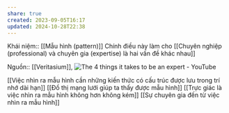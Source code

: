 ```yaml
---
share: true
created: 2023-09-05T16:17
updated: 2024-10-28T22:38
---
```

Khái niệm:: [[Mẫu hình (pattern)]]
Chính điều này làm cho [[Chuyên nghiệp (professional) và chuyên gia (expertise) là hai vấn đề khác nhau]] 

Nguồn:: [[Veritasium]], ![The 4 things it takes to be an expert - YouTube](https://www.youtube.com/watch?v=5eW6Eagr9XA)

[[Việc nhìn ra mẫu hình cần những kiến thức có cấu trúc được lưu trong trí nhớ dài hạn]]
[[Đồ thị mạng lưới giúp ta thấy được mẫu hình]]
[[Trực giác là việc nhìn ra mẫu hình không hơn không kém]]
[[Sự chuyên gia đến từ việc nhìn ra mẫu hình]]